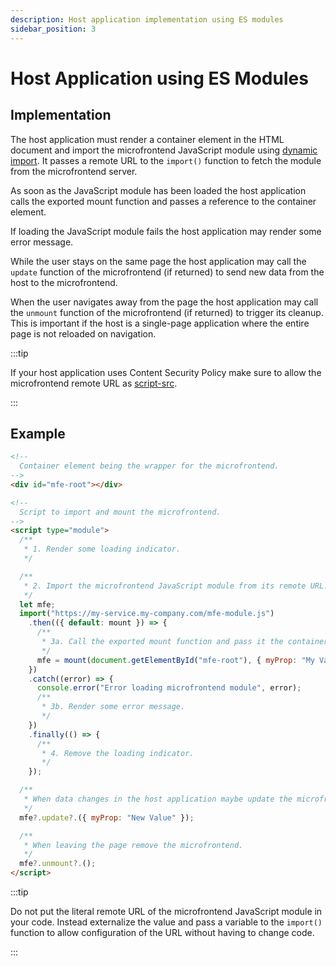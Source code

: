 ```yaml
---
description: Host application implementation using ES modules
sidebar_position: 3
---
```


# Host Application using ES Modules

## Implementation

The host application must render a container element in the HTML document and import the microfrontend JavaScript module using [dynamic import](https://developer.mozilla.org/en-US/docs/Web/JavaScript/Reference/Operators/import). It passes a remote URL to the `import()` function to fetch the module from the microfrontend server.

As soon as the JavaScript module has been loaded the host application calls the exported mount function and passes a reference to the container element.

If loading the JavaScript module fails the host application may render some error message.

While the user stays on the same page the host application may call the `update` function of the microfrontend (if returned) to send new data from the host to the microfrontend.

When the user navigates away from the page the host application may call the `unmount` function of the microfrontend (if returned) to trigger its cleanup. This is important if the host is a single-page application where the entire page is not reloaded on navigation.

:::tip

If your host application uses Content Security Policy make sure to allow the microfrontend remote URL as [script-src](https://developer.mozilla.org/en-US/docs/Web/HTTP/Headers/Content-Security-Policy/script-src).

:::

## Example

```html
<!--
  Container element being the wrapper for the microfrontend.
-->
<div id="mfe-root"></div>

<!--
  Script to import and mount the microfrontend.
-->
<script type="module">
  /**
   * 1. Render some loading indicator.
   */

  /**
   * 2. Import the microfrontend JavaScript module from its remote URL.
   */
  let mfe;
  import("https://my-service.my-company.com/mfe-module.js")
    .then(({ default: mount }) => {
      /**
       * 3a. Call the exported mount function and pass it the container element.
       */
      mfe = mount(document.getElementById("mfe-root"), { myProp: "My Value" });
    })
    .catch((error) => {
      console.error("Error loading microfrontend module", error);
      /**
       * 3b. Render some error message.
       */
    })
    .finally(() => {
      /**
       * 4. Remove the loading indicator.
       */
    });

  /**
   * When data changes in the host application maybe update the microfrontend.
   */
  mfe?.update?.({ myProp: "New Value" });

  /**
   * When leaving the page remove the microfrontend.
   */
  mfe?.unmount?.();
</script>
```

:::tip

Do not put the literal remote URL of the microfrontend JavaScript module in your code. Instead externalize the value and pass a variable to the `import()` function to allow configuration of the URL without having to change code.

:::
